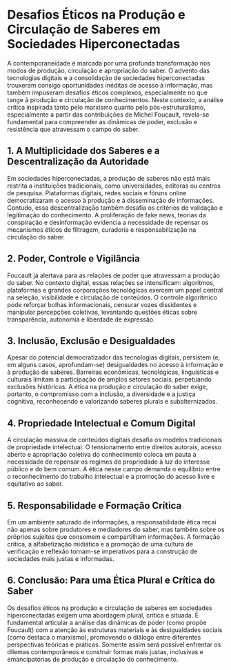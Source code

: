 # Desafios Éticos na Produção e Circulação de Saberes em Sociedades Hiperconectadas

A contemporaneidade é marcada por uma profunda transformação nos modos de produção, circulação e apropriação do saber. O advento das tecnologias digitais e a consolidação de sociedades hiperconectadas trouxeram consigo oportunidades inéditas de acesso à informação, mas também impuseram desafios éticos complexos, especialmente no que tange à produção e circulação de conhecimentos. Neste contexto, a análise crítica inspirada tanto pelo marxismo quanto pelo pós-estruturalismo, especialmente a partir das contribuições de Michel Foucault, revela-se fundamental para compreender as dinâmicas de poder, exclusão e resistência que atravessam o campo do saber.

## 1. A Multiplicidade dos Saberes e a Descentralização da Autoridade

Em sociedades hiperconectadas, a produção de saberes não está mais restrita a instituições tradicionais, como universidades, editoras ou centros de pesquisa. Plataformas digitais, redes sociais e fóruns online democratizaram o acesso à produção e à disseminação de informações. Contudo, essa descentralização também desafia os critérios de validação e legitimação do conhecimento. A proliferação de fake news, teorias da conspiração e desinformação evidencia a necessidade de repensar os mecanismos éticos de filtragem, curadoria e responsabilização na circulação do saber.

## 2. Poder, Controle e Vigilância

Foucault já alertava para as relações de poder que atravessam a produção do saber. No contexto digital, essas relações se intensificam: algoritmos, plataformas e grandes corporações tecnológicas exercem um papel central na seleção, visibilidade e circulação de conteúdos. O controle algorítmico pode reforçar bolhas informacionais, censurar vozes dissidentes e manipular percepções coletivas, levantando questões éticas sobre transparência, autonomia e liberdade de expressão.

## 3. Inclusão, Exclusão e Desigualdades

Apesar do potencial democratizador das tecnologias digitais, persistem (e, em alguns casos, aprofundam-se) desigualdades no acesso à informação e à produção de saberes. Barreiras econômicas, tecnológicas, linguísticas e culturais limitam a participação de amplos setores sociais, perpetuando exclusões históricas. A ética na produção e circulação do saber exige, portanto, o compromisso com a inclusão, a diversidade e a justiça cognitiva, reconhecendo e valorizando saberes plurais e subalternizados.

## 4. Propriedade Intelectual e Comum Digital

A circulação massiva de conteúdos digitais desafia os modelos tradicionais de propriedade intelectual. O tensionamento entre direitos autorais, acesso aberto e apropriação coletiva do conhecimento coloca em pauta a necessidade de repensar os regimes de propriedade à luz do interesse público e do bem comum. A ética nesse campo demanda o equilíbrio entre o reconhecimento do trabalho intelectual e a promoção do acesso livre e equitativo ao saber.

## 5. Responsabilidade e Formação Crítica

Em um ambiente saturado de informações, a responsabilidade ética recai não apenas sobre produtores e mediadores do saber, mas também sobre os próprios sujeitos que consomem e compartilham informações. A formação crítica, a alfabetização midiática e a promoção de uma cultura de verificação e reflexão tornam-se imperativos para a construção de sociedades mais justas e informadas.

## 6. Conclusão: Para uma Ética Plural e Crítica do Saber

Os desafios éticos na produção e circulação de saberes em sociedades hiperconectadas exigem uma abordagem plural, crítica e situada. É fundamental articular a análise das dinâmicas de poder (como propõe Foucault) com a atenção às estruturas materiais e às desigualdades sociais (como destaca o marxismo), promovendo o diálogo entre diferentes perspectivas teóricas e práticas. Somente assim será possível enfrentar os dilemas contemporâneos e construir formas mais justas, inclusivas e emancipatórias de produção e circulação do conhecimento.